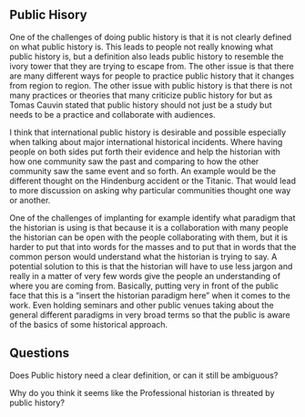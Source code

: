 ## Public Hisory
One of the challenges of doing public history is that it is not clearly defined on what public history is. This leads to people not really knowing what public history is, but a definition also leads public history to resemble the ivory tower that they are trying to escape from. The other issue is that there are many different ways for people to practice public history that it changes from region to region. The other issue with public history is that there is not many practices or theories that many criticize public history for but as Tomas Cauvin stated that public history should not just be a study but needs to be a practice and collaborate with audiences. 

I think that international public history is desirable and possible especially when talking about major international historical incidents. Where having people on both sides put forth their evidence and help the historian with how one community saw the past and comparing to how the other community saw the same event and so forth. An example would be the different thought on the Hindenburg accident or the Titanic. That would lead to more discussion on asking why particular communities thought one way or another. 

One of the challenges of implanting for example identify what paradigm that the historian is using is that because it is a collaboration with many people the historian can be open with the people collaborating with them, but it is harder to put that into words for the masses and to put that in words that the common person would understand what the historian is trying to say. A potential solution to this is that the historian will have to use less jargon and really in a matter of very few words give the people an understanding of where you are coming from. Basically, putting very in front of the public face that this is a “insert the historian paradigm here” when it comes to the work. Even holding seminars and other public venues taking about the general different paradigms in very broad terms so that the public is aware of the basics of some historical approach. 

## Questions
Does Public history need a clear definition, or can it still be ambiguous?

Why do you think it seems like the Professional historian is threated by public history?
